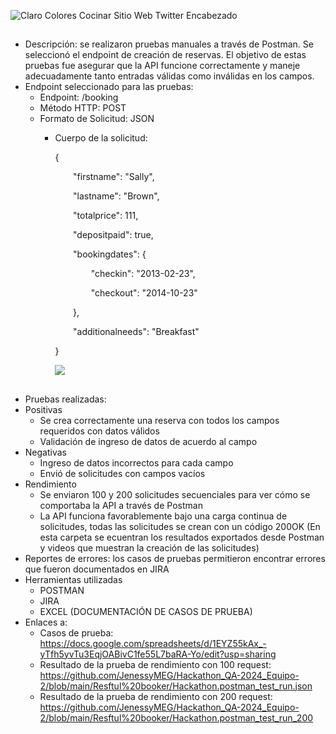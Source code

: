 
 ![Claro Colores Cocinar Sitio Web Twitter Encabezado](https://github.com/user-attachments/assets/6df3d765-8ae7-45f0-8ca1-4ac6075731ed)

 ##
- <a name="_224u9ma7ck5j"></a>Descripción: se realizaron pruebas manuales a través de Postman. Se seleccionó el endpoint de creación de reservas. El objetivo de estas pruebas fue asegurar que la API funcione correctamente y maneje adecuadamente tanto  entradas válidas como  inválidas en los campos.
- Endpoint seleccionado para las pruebas: 
  - Endpoint: /booking
  - Método HTTP: POST
  - Formato de Solicitud: JSON
    - Cuerpo de la solicitud: 

      {

      `    `"firstname": "Sally",

      `    `"lastname": "Brown",

      `    `"totalprice": 111,

      `    `"depositpaid": true,

      `    `"bookingdates": {

      `        `"checkin": "2013-02-23",

      `        `"checkout": "2014-10-23"

      `    `},

      `    `"additionalneeds": "Breakfast"

      }

      ![](Aspose.Words.d8f49c6c-713d-4ca4-9bf4-79fccd933f3a.001.png)
##
- <a name="_vt4f4sz7mo2o"></a>Pruebas realizadas: 
- Positivas 
  - Se crea correctamente una reserva con todos los campos requeridos con datos válidos
  - Validación de ingreso de datos de acuerdo al campo  
- Negativas 
  - Ingreso de datos incorrectos para cada campo 
  - Envió de solicitudes con campos vacíos
- Rendimiento  
  - Se enviaron 100 y 200 solicitudes secuenciales para ver cómo se comportaba la API a través de Postman
  - La API funciona favorablemente bajo una carga continua de solicitudes, todas las solicitudes se crean con un código 200OK (En esta carpeta se ecuentran los resultados exportados desde Postman y videos que muestran la creación de las solicitudes)
- Reportes de errores: los casos de pruebas permitieron encontrar errores que  fueron documentados en JIRA
- Herramientas utilizadas 
  - POSTMAN   
  - JIRA
  - EXCEL (DOCUMENTACIÓN DE CASOS DE PRUEBA)
- Enlaces a: 
  - Casos de prueba: https://docs.google.com/spreadsheets/d/1EYZ55kAx_-yTfh5yvTu3EqjOABivC1fe55L7baRA-Yo/edit?usp=sharing
  - Resultado de la prueba de rendimiento con 100 request: https://github.com/JenessyMEG/Hackathon_QA-2024_Equipo-2/blob/main/Resftul%20booker/Hackathon.postman_test_run.json
  - Resultado de la prueba de rendimiento con 200 request: https://github.com/JenessyMEG/Hackathon_QA-2024_Equipo-2/blob/main/Resftul%20booker/Hackathon.postman_test_run_200


